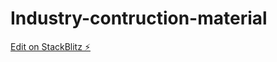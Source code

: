 # Industry-contruction-material

[Edit on StackBlitz ⚡️](https://stackblitz.com/edit/react-ts-mr3289)